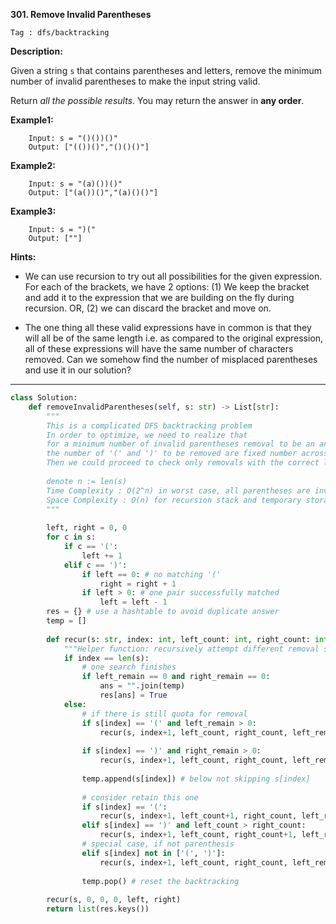 **301. Remove Invalid Parentheses**

```Tag : dfs/backtracking```

**Description:**

Given a string ```s``` that contains parentheses and letters, remove the minimum number of invalid parentheses to make the input string valid.

Return *all the possible results*. You may return the answer in **any order**.

**Example1:**

		Input: s = "()())()"
		Output: ["(())()","()()()"]

**Example2:**

		Input: s = "(a)())()"
		Output: ["(a())()","(a)()()"]

**Example3:**

		Input: s = ")("
		Output: [""]

**Hints:**

+ We can use recursion to try out all possibilities for the given expression. For each of the brackets, we have 2 options: (1) We keep the bracket and add it to the expression that we are building on the fly during recursion. OR, (2) we can discard the bracket and move on.

+ The one thing all these valid expressions have in common is that they will all be of the same length i.e. as compared to the original expression, all of these expressions will have the same number of characters removed. Can we somehow find the number of misplaced parentheses and use it in our solution?

-----------

```python
class Solution:
    def removeInvalidParentheses(self, s: str) -> List[str]:
        """
        This is a complicated DFS backtracking problem
        In order to optimize, we need to realize that
        for a minimum number of invalid parentheses removal to be an answer,
        the number of '(' and ')' to be removed are fixed number across all answers
        Then we could proceed to check only removals with the correct left and right removal counts
        
        denote n := len(s)
        Time Complexity : O(2^n) in worst case, all parentheses are invalid
        Space Complexity : O(n) for recursion stack and temporary storage
        """
        
        left, right = 0, 0
        for c in s:
            if c == '(':
                left += 1
            elif c == ')':
                if left == 0: # no matching '('
                    right = right + 1
                if left > 0: # one pair successfully matched
                    left = left - 1
        res = {} # use a hashtable to avoid duplicate answer
        temp = []
        
        def recur(s: str, index: int, left_count: int, right_count: int, left_remain: int, right_remain: int):
            """Helper function: recursively attempt different removal strategy"""
            if index == len(s):
                # one search finishes
                if left_remain == 0 and right_remain == 0:
                    ans = "".join(temp)
                    res[ans] = True
            else:
                # if there is still quota for removal
                if s[index] == '(' and left_remain > 0:
                    recur(s, index+1, left_count, right_count, left_remain-1, right_remain)
                    
                if s[index] == ')' and right_remain > 0:
                    recur(s, index+1, left_count, right_count, left_remain, right_remain-1)
            
                temp.append(s[index]) # below not skipping s[index]
                
                # consider retain this one
                if s[index] == '(':
                    recur(s, index+1, left_count+1, right_count, left_remain, right_remain)           
                elif s[index] == ')' and left_count > right_count:
                    recur(s, index+1, left_count, right_count+1, left_remain, right_remain)
                # special case, if not parenthesis
                elif s[index] not in ['(', ')']:
                    recur(s, index+1, left_count, right_count, left_remain, right_remain)
                  
                temp.pop() # reset the backtracking
                    
        recur(s, 0, 0, 0, left, right)
        return list(res.keys())
```